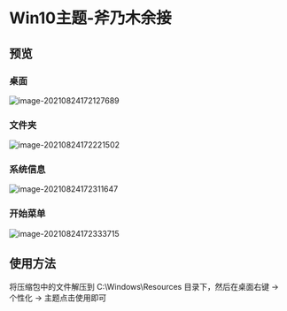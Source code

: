 # Win10主题-斧乃木余接

## 预览

### 桌面

![image-20210824172127689](https://github.com/xjhqre/windows10_theme/blob/main/pictures/1.png)

### 文件夹

![image-20210824172221502](D:\缓存\typora图片\image-20210824172221502.png)

### 系统信息

![image-20210824172311647](D:\缓存\typora图片\image-20210824172311647.png)

### 开始菜单

![image-20210824172333715](D:\缓存\typora图片\image-20210824172333715.png)



## 使用方法

将压缩包中的文件解压到 C:\Windows\Resources 目录下，然后在桌面右键 -> 个性化 -> 主题点击使用即可

